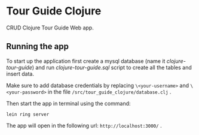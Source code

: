 # Tour Guide Clojure

CRUD Clojure Tour Guide Web app.

## Running the app

To start up the application first create a mysql database (name it *clojure-tour-guide*) and run *clojure-tour-guide.sql* script to create all the tables and insert data. 

Make sure to add database credentials by replacing ```\<your-username>``` and ```\<your-password>``` in the file ```/src/tour_guide_clojure/database.clj``` .

	
Then start the app in terminal using the command:

```console
lein ring server
```

The app will open in the following url: ```http://localhost:3000/``` .